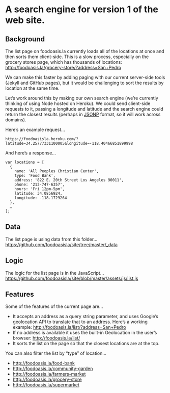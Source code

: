# A search engine for version 1 of the web site.

## Background

The list page on foodoasis.la currently loads all of the locations at once and then sorts them client-side. This is a slow process, especially on the grocery stores page, which has thousands of locations:
http://foodoasis.la/grocery-store/?address=San+Pedro

We can make this faster by adding paging with our current server-side tools (Jekyll and GitHub pages), but it would be challenging to sort the results by location at the same time.

Let’s work around this by making our own search engine (we’re currently thinking of using Node hosted on Heroku). We could  send client-side requests to it, passing a longitude and latitude and the search engine could return the closest results (perhaps in [JSONP](https://en.wikipedia.org/wiki/JSONP) format, so it will work across domains).

Here’s an example request…
```
https://foodoasisla.heroku.com/?latitude=34.25777331100005&longitude=-118.40466851899998
```

And here’s a response…
```
var locations = [
  {
    name: 'All Peoples Christian Center',
    type: 'Food Bank',
    address: '822 E. 20th Street Los Angeles 90011',
    phone: '213-747-6357',
    hours: 'Fri 12pm-5pm',
    latitude: 34.0856924,
    longitude: -118.1729264
  },
  …
];
```

## Data

The list page is using data from this folder…
https://github.com/foodoasisla/site/tree/master/_data

## Logic

The logic for the list page is in the JavaScript…
https://github.com/foodoasisla/site/blob/master/assets/js/list.js

## Features

Some of the features of the current page are…

* It accepts an address as a query string parameter, and uses Google’s geolocation API to translate that to an address. Here’s a working example: http://foodoasis.la/list/?address=San+Pedro
* If no address is available it uses the built-in Geolocation in the user’s browser: http://foodoasis.la/list/
* It sorts the list on the page so that the closest locations are at the top.

You can also filter the list by “type” of location…
* http://foodoasis.la/food-bank
* http://foodoasis.la/community-garden
* http://foodoasis.la/farmers-market
* http://foodoasis.la/grocery-store
* http://foodoasis.la/supermarket

